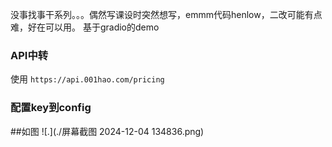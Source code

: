 没事找事干系列。。。偶然写课设时突然想写，emmm代码henlow，二改可能有点难，好在可以用。
基于gradio的demo
### API中转
使用 `https://api.001hao.com/pricing`
### 配置key到config

##如图
![.](./屏幕截图 2024-12-04 134836.png)
